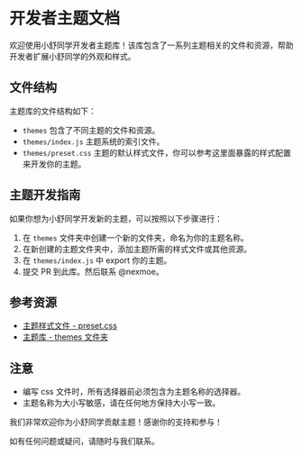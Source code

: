 # 开发者主题文档

欢迎使用小舒同学开发者主题库！该库包含了一系列主题相关的文件和资源，帮助开发者扩展小舒同学的外观和样式。

## 文件结构

主题库的文件结构如下：

- `themes` 包含了不同主题的文件和资源。
- `themes/index.js` 主题系统的索引文件。
- `themes/preset.css` 主题的默认样式文件，你可以参考这里面暴露的样式配置来开发你的主题。

## 主题开发指南

如果你想为小舒同学开发新的主题，可以按照以下步骤进行：

1. 在 `themes` 文件夹中创建一个新的文件夹，命名为你的主题名称。
2. 在新创建的主题文件夹中，添加主题所需的样式文件或其他资源。
3. 在 `themes/index.js` 中 export 你的主题。
4. 提交 PR 到此库。然后联系 @nexmoe。

## 参考资源

- [主题样式文件 - preset.css](https://github.com/xiaoshuapp/theme/blob/main/themes/preset.css)
- [主题库 - themes 文件夹](https://github.com/xiaoshuapp/theme/tree/main/themes)

## 注意

- 编写 css 文件时，所有选择器前必须包含为主题名称的选择器。
- 主题名称为大小写敏感，请在任何地方保持大小写一致。

我们非常欢迎你为小舒同学贡献主题！感谢你的支持和参与！

如有任何问题或疑问，请随时与我们联系。
